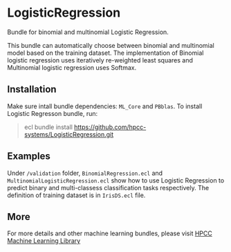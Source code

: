 # LogisticRegression
Bundle for binomial and multinomial Logistic Regression.

This bundle can automatically choose between binomial and multinomial model based on the training dataset.
The implementation of Binomial logistic regression uses iteratively re-weighted least squares and Multinomial logistic regression uses Softmax.

## Installation

Make sure intall bundle dependencies: `ML_Core` and `PBblas`. To install Logistic Regresson bundle, run:

> ecl bundle install https://github.com/hpcc-systems/LogisticRegression.git



## Examples

Under `/validation` folder, `BinomialRegression.ecl` and `MultinomialLogisticRegression.ecl` show how to use Logistic Regression to predict binary and multi-classess classification tasks respectively. The definition of training dataset is in `IrisDS.ecl` file.

## More

For more details and other machine learning bundles, please visit [HPCC Machine Learning Library](http://hpccsystems.com/download/free-modules/machine-learning-library)

